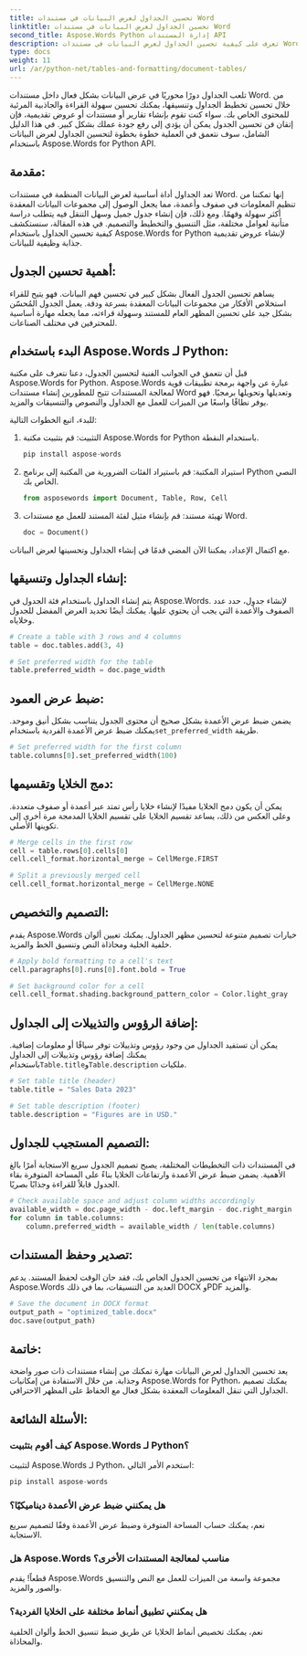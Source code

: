 ```yaml
---
title: تحسين الجداول لعرض البيانات في مستندات Word
linktitle: تحسين الجداول لعرض البيانات في مستندات Word
second_title: Aspose.Words Python إدارة المستندات API
description: تعرف على كيفية تحسين الجداول لعرض البيانات في مستندات Word باستخدام Aspose.Words for Python. يمكنك تحسين سهولة القراءة والجاذبية المرئية من خلال إرشادات خطوة بخطوة وأمثلة التعليمات البرمجية المصدر.
type: docs
weight: 11
url: /ar/python-net/tables-and-formatting/document-tables/
---
```


تلعب الجداول دورًا محوريًا في عرض البيانات بشكل فعال داخل مستندات Word. من خلال تحسين تخطيط الجداول وتنسيقها، يمكنك تحسين سهولة القراءة والجاذبية المرئية للمحتوى الخاص بك. سواء كنت تقوم بإنشاء تقارير أو مستندات أو عروض تقديمية، فإن إتقان فن تحسين الجدول يمكن أن يؤدي إلى رفع جودة عملك بشكل كبير. في هذا الدليل الشامل، سوف نتعمق في العملية خطوة بخطوة لتحسين الجداول لعرض البيانات باستخدام Aspose.Words for Python API.

## مقدمة:

تعد الجداول أداة أساسية لعرض البيانات المنظمة في مستندات Word. إنها تمكننا من تنظيم المعلومات في صفوف وأعمدة، مما يجعل الوصول إلى مجموعات البيانات المعقدة أكثر سهولة وفهمًا. ومع ذلك، فإن إنشاء جدول جميل وسهل التنقل فيه يتطلب دراسة متأنية لعوامل مختلفة، مثل التنسيق والتخطيط والتصميم. في هذه المقالة، سنستكشف كيفية تحسين الجداول باستخدام Aspose.Words for Python لإنشاء عروض تقديمية جذابة وظيفية للبيانات.

## أهمية تحسين الجدول:

يساهم تحسين الجدول الفعال بشكل كبير في تحسين فهم البيانات. فهو يتيح للقراء استخلاص الأفكار من مجموعات البيانات المعقدة بسرعة ودقة. يعمل الجدول المُحسّن بشكل جيد على تحسين المظهر العام للمستند وسهولة قراءته، مما يجعله مهارة أساسية للمحترفين في مختلف الصناعات.

## البدء باستخدام Aspose.Words لـ Python:

قبل أن نتعمق في الجوانب الفنية لتحسين الجدول، دعنا نتعرف على مكتبة Aspose.Words for Python. Aspose.Words عبارة عن واجهة برمجة تطبيقات قوية لمعالجة المستندات تتيح للمطورين إنشاء مستندات Word وتعديلها وتحويلها برمجيًا. فهو يوفر نطاقًا واسعًا من الميزات للعمل مع الجداول والنصوص والتنسيقات والمزيد.

للبدء، اتبع الخطوات التالية:

1. التثبيت: قم بتثبيت مكتبة Aspose.Words for Python باستخدام النقطة.
   
   ```python
   pip install aspose-words
   ```

2. استيراد المكتبة: قم باستيراد الفئات الضرورية من المكتبة إلى برنامج Python النصي الخاص بك.
   
   ```python
   from asposewords import Document, Table, Row, Cell
   ```

3. تهيئة مستند: قم بإنشاء مثيل لفئة المستند للعمل مع مستندات Word.
   
   ```python
   doc = Document()
   ```

مع اكتمال الإعداد، يمكننا الآن المضي قدمًا في إنشاء الجداول وتحسينها لعرض البيانات.

## إنشاء الجداول وتنسيقها:

يتم إنشاء الجداول باستخدام فئة الجدول في Aspose.Words. لإنشاء جدول، حدد عدد الصفوف والأعمدة التي يجب أن يحتوي عليها. يمكنك أيضًا تحديد العرض المفضل للجدول وخلاياه.

```python
# Create a table with 3 rows and 4 columns
table = doc.tables.add(3, 4)

# Set preferred width for the table
table.preferred_width = doc.page_width
```

## ضبط عرض العمود:

 يضمن ضبط عرض الأعمدة بشكل صحيح أن محتوى الجدول يتناسب بشكل أنيق وموحد. يمكنك ضبط عرض الأعمدة الفردية باستخدام`set_preferred_width` طريقة.

```python
# Set preferred width for the first column
table.columns[0].set_preferred_width(100)
```

## دمج الخلايا وتقسيمها:

يمكن أن يكون دمج الخلايا مفيدًا لإنشاء خلايا رأس تمتد عبر أعمدة أو صفوف متعددة. وعلى العكس من ذلك، يساعد تقسيم الخلايا على تقسيم الخلايا المدمجة مرة أخرى إلى تكوينها الأصلي.

```python
# Merge cells in the first row
cell = table.rows[0].cells[0]
cell.cell_format.horizontal_merge = CellMerge.FIRST

# Split a previously merged cell
cell.cell_format.horizontal_merge = CellMerge.NONE
```

## التصميم والتخصيص:

يقدم Aspose.Words خيارات تصميم متنوعة لتحسين مظهر الجداول. يمكنك تعيين ألوان خلفية الخلية ومحاذاة النص وتنسيق الخط والمزيد.

```python
# Apply bold formatting to a cell's text
cell.paragraphs[0].runs[0].font.bold = True

# Set background color for a cell
cell.cell_format.shading.background_pattern_color = Color.light_gray
```

## إضافة الرؤوس والتذييلات إلى الجداول:

 يمكن أن تستفيد الجداول من وجود رؤوس وتذييلات توفر سياقًا أو معلومات إضافية. يمكنك إضافة رؤوس وتذييلات إلى الجداول باستخدام`Table.title`و`Table.description` ملكيات.

```python
# Set table title (header)
table.title = "Sales Data 2023"

# Set table description (footer)
table.description = "Figures are in USD."
```

## التصميم المستجيب للجداول:

في المستندات ذات التخطيطات المختلفة، يصبح تصميم الجدول سريع الاستجابة أمرًا بالغ الأهمية. يضمن ضبط عرض الأعمدة وارتفاعات الخلايا بناءً على المساحة المتوفرة بقاء الجدول قابلاً للقراءة وجذابًا بصريًا.

```python
# Check available space and adjust column widths accordingly
available_width = doc.page_width - doc.left_margin - doc.right_margin
for column in table.columns:
    column.preferred_width = available_width / len(table.columns)
```

## تصدير وحفظ المستندات:

بمجرد الانتهاء من تحسين الجدول الخاص بك، فقد حان الوقت لحفظ المستند. يدعم Aspose.Words العديد من التنسيقات، بما في ذلك DOCX وPDF والمزيد.

```python
# Save the document in DOCX format
output_path = "optimized_table.docx"
doc.save(output_path)
```

## خاتمة:

يعد تحسين الجداول لعرض البيانات مهارة تمكنك من إنشاء مستندات ذات صور واضحة وجذابة. من خلال الاستفادة من إمكانيات Aspose.Words for Python، يمكنك تصميم الجداول التي تنقل المعلومات المعقدة بشكل فعال مع الحفاظ على المظهر الاحترافي.

## الأسئلة الشائعة:

### كيف أقوم بتثبيت Aspose.Words لـ Python؟

لتثبيت Aspose.Words لـ Python، استخدم الأمر التالي:
```python
pip install aspose-words
```

### هل يمكنني ضبط عرض الأعمدة ديناميكيًا؟

نعم، يمكنك حساب المساحة المتوفرة وضبط عرض الأعمدة وفقًا لتصميم سريع الاستجابة.

### هل Aspose.Words مناسب لمعالجة المستندات الأخرى؟

قطعاً! يقدم Aspose.Words مجموعة واسعة من الميزات للعمل مع النص والتنسيق والصور والمزيد.

### هل يمكنني تطبيق أنماط مختلفة على الخلايا الفردية؟

نعم، يمكنك تخصيص أنماط الخلايا عن طريق ضبط تنسيق الخط وألوان الخلفية والمحاذاة.